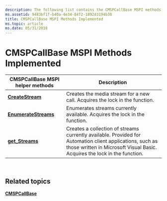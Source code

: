 ```yaml
---
description: The following list contains the CMSPCallBase MSPI methods.
ms.assetid: 9483bf1f-b40a-4e34-84f2-1892d3194b38
title: CMSPCallBase MSPI Methods Implemented
ms.topic: article
ms.date: 05/31/2018
---
```


# CMSPCallBase MSPI Methods Implemented



| CMSPCallBase MSPI helper methods                             | Description                                                                                                                                                                           |
|--------------------------------------------------------------|---------------------------------------------------------------------------------------------------------------------------------------------------------------------------------------|
| [**CreateStream**](/windows/win32/api/tapi3if/nf-tapi3if-itstreamcontrol-createstream)         | Creates the media stream for a new call. Acquires the lock in the function.                                                                                                           |
| [**EnumerateStreams**](/windows/win32/api/tapi3if/nf-tapi3if-itstreamcontrol-enumeratestreams) | Enumerates streams currently available. Acquires the lock in the function.                                                                                                            |
| [**get\_Streams**](/windows/win32/api/tapi3if/nf-tapi3if-itstreamcontrol-get_streams)          | Creates a collection of streams currently available. Provided for Automation client applications, such as those written in Microsoft Visual Basic. Acquires the lock in the function. |



 

## Related topics

<dl> <dt>

[**CMSPCallBase**](/windows/desktop/api/Mspcall/nl-mspcall-cmspcallbase)
</dt> </dl>

 

 
